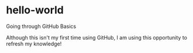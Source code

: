 # hello-world
Going through GitHub Basics

Although this isn't my first time using GitHub, I am using this opportunity to refresh my knowledge!
